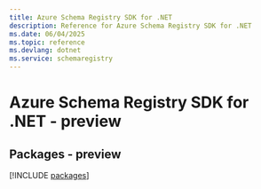 ```yaml
---
title: Azure Schema Registry SDK for .NET
description: Reference for Azure Schema Registry SDK for .NET
ms.date: 06/04/2025
ms.topic: reference
ms.devlang: dotnet
ms.service: schemaregistry
---
```

# Azure Schema Registry SDK for .NET - preview
## Packages - preview
[!INCLUDE [packages](schema-registry-index.md)]